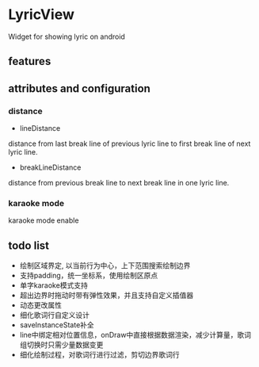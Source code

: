 # LyricView
Widget for showing lyric on android

## features

## attributes and configuration

### distance

 - lineDistance
 
distance from last break line of previous lyric line to first break line of next lyric line.

 - breakLineDistance

distance from previous break line to next break line in one lyric line.

### karaoke mode

karaoke mode enable

## todo list

 - 绘制区域界定, 以当前行为中心，上下范围搜索绘制边界
 - 支持padding，统一坐标系，使用绘制区原点
 - 单字karaoke模式支持
 - 超出边界时拖动时带有弹性效果，并且支持自定义插值器
 - 动态更改属性
 - 细化歌词行自定义设计
 - saveInstanceState补全
 - line中绑定相对位置信息，onDraw中直接根据数据渲染，减少计算量，歌词组切换时只需少量数据变更
 - 细化绘制过程，对歌词行进行过滤，剪切边界歌词行

